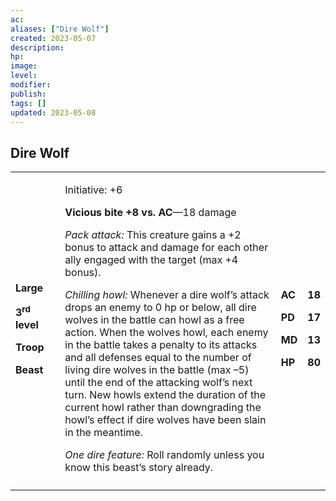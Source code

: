 ```yaml
---
ac: 
aliases: ["Dire Wolf"]
created: 2023-05-07
description: 
hp: 
image: 
level: 
modifier: 
publish: 
tags: []
updated: 2023-05-08
---
```


## Dire Wolf

<table>
<colgroup>
<col style="width: 16%" />
<col style="width: 72%" />
<col style="width: 5%" />
<col style="width: 5%" />
</colgroup>
<tbody>
<tr class="odd">
<td><p><strong>Large</strong></p>
<p><strong>3<sup>rd</sup> level</strong></p>
<p><strong>Troop</strong></p>
<p><strong>Beast</strong></p></td>
<td><p>Initiative: +6</p>
<p><strong>Vicious bite +8 vs. AC</strong>—18 damage</p>
<p><em>Pack attack:</em> This creature gains a +2 bonus to attack and
damage for each other ally engaged with the target (max +4 bonus).</p>
<p><em>Chilling howl:</em> Whenever a dire wolf’s attack drops an enemy
to 0 hp or below, all dire wolves in the battle can howl as a free
action. When the wolves howl, each enemy in the battle takes a penalty
to its attacks and all defenses equal to the number of living dire
wolves in the battle (max –5) until the end of the attacking wolf’s next
turn. New howls extend the duration of the current howl rather than
downgrading the howl’s effect if dire wolves have been slain in the
meantime.</p>
<p><em>One dire feature:</em> Roll randomly unless you know this beast’s
story already.</p></td>
<td><p><strong>AC</strong></p>
<p><strong>PD</strong></p>
<p><strong>MD</strong></p>
<p><strong>HP</strong></p></td>
<td><p><strong>18</strong></p>
<p><strong>17</strong></p>
<p><strong>13</strong></p>
<p><strong>80</strong></p></td>
</tr>
<tr class="even">
<td></td>
<td></td>
<td></td>
<td></td>
</tr>
</tbody>
</table>
